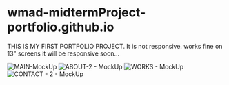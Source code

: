 # wmad-midtermProject-portfolio.github.io
THIS IS MY FIRST PORTFOLIO PROJECT. 
It is not responsive. works fine on 13" screens
it will be responsive soon...

![MAIN-MockUp](https://github.com/GktgYildiz/wmad-midtermProject-portfolio.github.io/assets/102765970/4bae8c3d-6e6b-4939-bc35-3f2435939cf4)
![ABOUT-2 - MockUp](https://github.com/GktgYildiz/wmad-midtermProject-portfolio.github.io/assets/102765970/cfd882e7-485e-438a-8a2f-0d8935ff83f7)
![WORKS - MockUp](https://github.com/GktgYildiz/wmad-midtermProject-portfolio.github.io/assets/102765970/9147c8dc-dc95-4494-9ec7-b242cbaf6f86)
![CONTACT - 2 - MockUp](https://github.com/GktgYildiz/wmad-midtermProject-portfolio.github.io/assets/102765970/fd8082dc-0e6e-4afc-a29b-a0372ea9f827)

